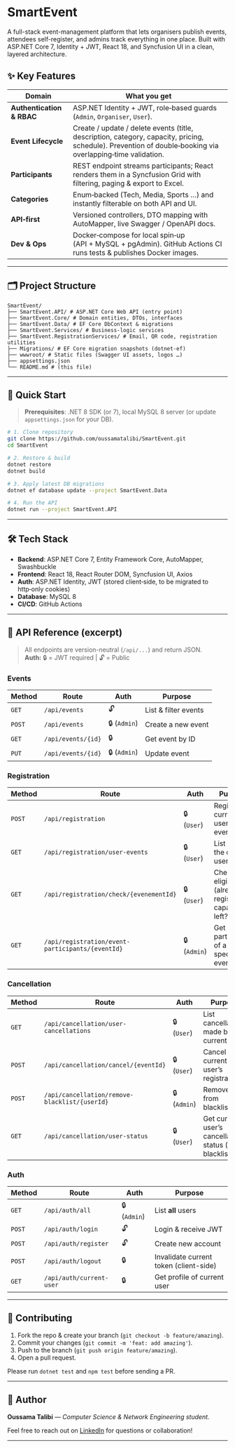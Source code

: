 # SmartEvent
A full-stack event-management platform that lets organisers publish events, attendees self-register, and admins track everything in one place. Built with ASP.NET Core 7, Identity + JWT, React 18, and Syncfusion UI in a clean, layered architecture.
## ✨ Key Features

| Domain | What you get |
| ------ | ------------ |
| **Authentication & RBAC** | ASP.NET Identity + JWT, role‑based guards (`Admin`, `Organiser`, `User`). |
| **Event Lifecycle** | Create / update / delete events (title, description, category, capacity, pricing, schedule). Prevention of double‑booking via overlapping‑time validation. |
| **Participants** | REST endpoint streams participants; React renders them in a Syncfusion Grid with filtering, paging & export to Excel. |
| **Categories** | Enum‑backed (Tech, Media, Sports …) and instantly filterable on both API and UI. |
| **API‑first** | Versioned controllers, DTO mapping with AutoMapper, live Swagger / OpenAPI docs. |
| **Dev & Ops** | Docker‑compose for local spin‑up (API + MySQL + pgAdmin). GitHub Actions CI runs tests & publishes Docker images. |

---

## 🗂️ Project Structure

```
SmartEvent/
├── SmartEvent.API/ # ASP.NET Core Web API (entry point)
├── SmartEvent.Core/ # Domain entities, DTOs, interfaces
├── SmartEvent.Data/ # EF Core DbContext & migrations
├── SmartEvent.Services/ # Business-logic services
├── SmartEvent.RegistrationServices/ # Email, QR code, registration utilities
├── Migrations/ # EF Core migration snapshots (dotnet-ef)
├── wwwroot/ # Static files (Swagger UI assets, logos …)
├── appsettings.json
└── README.md # (this file)
```

---

## 🚀 Quick Start

> **Prerequisites**: .NET 8 SDK (or 7), local MySQL 8 server (or update `appsettings.json` for your DB).

```bash
# 1. Clone repository
git clone https://github.com/oussamatalibi/SmartEvent.git
cd SmartEvent

# 2. Restore & build
dotnet restore
dotnet build

# 3. Apply latest DB migrations
dotnet ef database update --project SmartEvent.Data

# 4. Run the API
dotnet run --project SmartEvent.API
```

---

## 🛠️ Tech Stack

- **Backend**: ASP.NET Core 7, Entity Framework Core, AutoMapper, Swashbuckle
- **Frontend**: React 18, React Router DOM, Syncfusion UI, Axios
- **Auth**: ASP.NET Identity, JWT (stored client‑side, to be migrated to http‑only cookies)
- **Database**: MySQL 8
- **CI/CD**: GitHub Actions

---

## 🔌 API Reference (excerpt)

> All endpoints are version-neutral (`/api/...`) and return JSON.  
> **Auth:** 🔒 = JWT required | 🔓 = Public

### Events
| Method | Route | Auth | Purpose |
| ------ | ----- | ---- | ------- |
| `GET`  | `/api/events` | 🔓 | List & filter events |
| `POST` | `/api/events` | 🔒 (`Admin`) | Create a new event |
| `GET`  | `/api/events/{id}` | 🔒 | Get event by ID |
| `PUT`  | `/api/events/{id}` | 🔒 (`Admin`) | Update event |

### Registration
| Method | Route | Auth | Purpose |
| ------ | ----- | ---- | ------- |
| `POST` | `/api/registration` | 🔒 (`User`) | Register current user to an event |
| `GET`  | `/api/registration/user-events` | 🔒 (`User`) | List events the current user joined |
| `GET`  | `/api/registration/check/{evenementId}` | 🔒 (`User`) | Check eligibility (already registered? capacity left?) |
| `GET`  | `/api/registration/event-participants/{eventId}` | 🔒 (`Admin`) | Get participants of a specific event |

### Cancellation
| Method | Route | Auth | Purpose |
| ------ | ----- | ---- | ------- |
| `GET`  | `/api/cancellation/user-cancellations` | 🔒 (`User`) | List cancellations made by current user |
| `POST` | `/api/cancellation/cancel/{eventId}` | 🔒 (`User`) | Cancel current user’s registration |
| `POST` | `/api/cancellation/remove-blacklist/{userId}` | 🔒 (`Admin`) | Remove user from blacklist |
| `GET`  | `/api/cancellation/user-status` | 🔒 (`User`) | Get current user’s cancellation status (e.g., blacklisted) |

### Auth
| Method | Route | Auth | Purpose |
| ------ | ----- | ---- | ------- |
| `GET`  | `/api/auth/all` | 🔒 (`Admin`) | List **all** users |
| `POST` | `/api/auth/login` | 🔓 | Login & receive JWT |
| `POST` | `/api/auth/register` | 🔓 | Create new account |
| `POST` | `/api/auth/logout` | 🔒 | Invalidate current token (client-side) |
| `GET`  | `/api/auth/current-user` | 🔒 | Get profile of current user |

---



## 🤝 Contributing

1. Fork the repo & create your branch (`git checkout -b feature/amazing`).
2. Commit your changes (`git commit -m 'feat: add amazing'`).
3. Push to the branch (`git push origin feature/amazing`).
4. Open a pull request.

Please run `dotnet test` and `npm test` before sending a PR.

---


## 🙋 Author

**Oussama Talibi** — _Computer Science & Network Engineering student._

Feel free to reach out on [LinkedIn](https://www.linkedin.com/in/oussama-talibi-87ab2821b/) for questions or collaboration!

---
